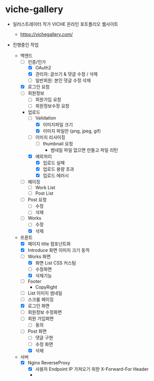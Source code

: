 # viche-gallery

- 일러스트레이터 작가 VICHE 온라인 포트폴리오 웹사이트
  - https://vichegallery.com/


- 진행중인 작업
  - 백엔드
    - [ ] 인증/인가
      - [x] OAuth2 
      - [x] 관리자: 글쓰기 & 댓글 수정 / 삭제
      - [ ] 일반회원: 본인 댓글 수정 삭제
    - [x] 로그인 요청
    - [ ] 회원정보
      - [ ] 회원가입 요청
      - [ ] 회원정보수정 요청
    - 업로드
      - [ ] Validation
        - [x] 이미지파일 크기
        - [x] 이미지 파일만 (png, jpeg, gif)
      - [ ] 이미지 리사이징
        - [ ] thumbnail 요청
          - 썸네일 파일 없으면 만들고 파일 리턴
      - [x] 예외처리
        - [x] 업로드 실패
        - [x] 업로드 용량 초과
        - [x] 업로드 에러시
    - [ ] 페이징
      - [ ] Work List
      - [ ] Post List
    - [ ] Post 요청
      - [ ] 수정
      - [ ] 삭제
    - [ ] Works
      - [ ] 수정
      - [X] 삭제
  - 프론트
    - [x] 페이지 title 컴포넌트화
    - [x] Introduce 화면 이미지 크기 동적
    - [ ] Works 화면
      - [x] 화면 List CSS 커스텀
      - [ ] 수정화면
      - [X] 삭제기능
    - [ ] Footer
      - CopyRight
    - [ ] List 이미지 썸네일
    - [ ] 스크롤 페이징
    - [x] 로그인 화면
    - [ ] 회원정보 수정화면
    - [ ] 회원 가입화면
      - [ ] 동의
    - [ ] Post 화면
        - [ ] 댓글 구현
        - [ ] 수정 화면
        - [X] 삭제
  - 서버
    - [x] Nginx ReverseProxy
      - [x] 사용자 Endpoint IP 가져오기 위한 X-Forward-For Header
      - 
